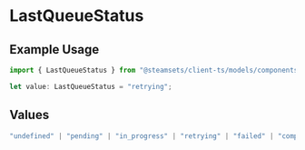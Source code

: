 # LastQueueStatus

## Example Usage

```typescript
import { LastQueueStatus } from "@steamsets/client-ts/models/components";

let value: LastQueueStatus = "retrying";
```

## Values

```typescript
"undefined" | "pending" | "in_progress" | "retrying" | "failed" | "completed"
```